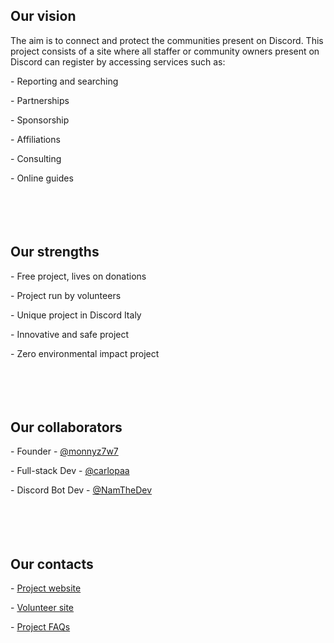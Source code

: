 Our vision
----------

The aim is to connect and protect the communities present on Discord. This project consists of a site where all staffer or community owners present on Discord can register by accessing services such as:

\- Reporting and searching

\- Partnerships

\- Sponsorship

\- Affiliations

\- Consulting

\- Online guides

ㅤ

ㅤ

Our strengths
-------------

\- Free project, lives on donations

\- Project run by volunteers

\- Unique project in Discord Italy

\- Innovative and safe project

\- Zero environmental impact project

ㅤ

ㅤ

Our collaborators
-----------------

\- Founder - [@monnyz7w7](https://github.com/Monnyz7w7) 

\- Full-stack Dev - [@carlopaa](https://github.com/carlopaa)  

\- Discord Bot Dev - [@NamTheDev](https://github.com/NamTheDev) 

ㅤ

ㅤ

Our contacts
------------

\- [Project website](https://safe.monnycraft.com/)

\- [Volunteer site](https://safe.monnycraft.com/s/volontari/it)

\- [Project FAQs](https://safe.monnycraft.com/s/FAQs/it)
